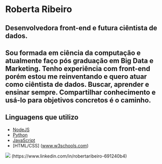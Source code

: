 # Roberta Ribeiro 

## Desenvolvedora front-end e futura ciêntista de dados.

## Sou formada em ciência da computação e atualmente faço pós graduação em Big Data e Marketing. Tenho experiência com front-end porém estou me reinventando e quero atuar como ciêntista de dados. Buscar, aprender e ensinar sempre. Compartilhar conhecimento e usá-lo para objetivos concretos é o caminho.


## Linguagens que utilizo

- [NodeJS](https://nodejs.org)
- [Python](https://www.python.org)
- [JavaScript](https://developer.mozilla.org)
- [HTML/CSS] (www.w3schools.com)



 <img src = "https://img.shields.io/badge/linkedin-%230077B5.svg?&style=for-the-badge&logo=linkedin&logoColor=white">
(https://www.linkedin.com/in/robertaribeiro-691240b4)
